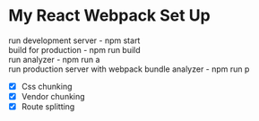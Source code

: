 # My React Webpack Set Up

run development server  - npm start <br/>
build for production - npm run build <br/>
run analyzer - npm run a <br/>
run production server with webpack bundle analyzer - npm run p <br/>

- [x] Css chunking
- [x] Vendor chunking
- [x] Route splitting
